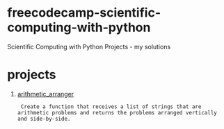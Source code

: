 # freecodecamp-scientific-computing-with-python

Scientific Computing with Python Projects - my solutions

# projects

1. [arithmetic_arranger](arithmetic-formatter/arithmetic_arranger.py)

        Create a function that receives a list of strings that are arithmetic problems and returns the problems arranged vertically and side-by-side.
